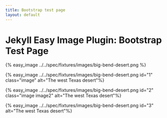 ```yaml
---
title: Bootstrap test page
layout: default
---
```


# Jekyll Easy Image Plugin: Bootstrap Test Page

{% easy_image ../../spec/fixtures/images/big-bend-desert.png %}

{% easy_image ../../spec/fixtures/images/big-bend-desert.png id="1" class="image" alt="The west Texas desert"%}

{% easy_image ../../spec/fixtures/images/big-bend-desert.png id="2" class="image image2" alt="The west Texas desert"%}

{% easy_image ../../spec/fixtures/images/big-bend-desert.png id="3" alt="The west Texas desert"%}
